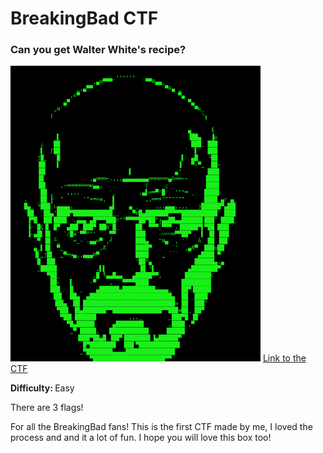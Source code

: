 

  <h1>BreakingBad CTF</h1>
<h3>Can you get Walter White's recipe?</h3>
  <img src=1.png width="400px"/>
  <a href="https://drive.google.com/drive/u/0/folders/1WGTR_UqDbaJwvqNyQFF9r5HVnYhUHdds">Link to the CTF</a>

  <p><b>Difficulty: </b> Easy</p>
  <p>There are 3 flags!<p>
  <p>For all the BreakingBad fans! This is the first CTF made by me, I loved the process and and it a lot of fun. I hope you will love this box too!</p>

